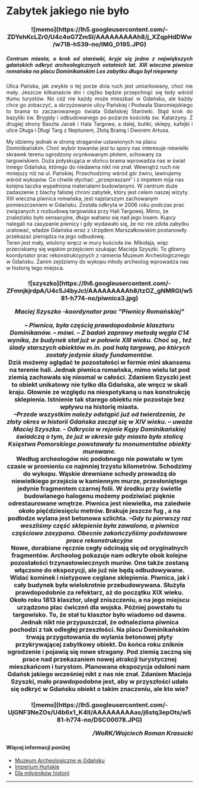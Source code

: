 # Zabytek jakiego nie było

<h3 align="center">![memo](https://lh5.googleusercontent.com/-ZDYehKcLZr0/U4c4oG7ZmSI/AAAAAAAAAh8/j_XZqpHdDWw/w718-h539-no/IMG_0195.JPG)
<h5 align = "justify">Centrum miasta, o krok od starówki, kryje się jedno z największych gdańskich odkryć archeologicznych ostatnich lat. XIII wieczna piwnica romańska na placu Dominikańskim Los zabytku długo był niepewny</h5>

<p {tekst-indent: 10 }; align = "justify">Ulica Pańska, jak zwykle o tej porze dnia ruch jest umiarkowany, choć nie mały. Jeszcze kilkanaście dni i ciężko będzie przepchnąć się tedy wśród tłumu turystów. No cóż nie każdy może mieszkać w Gdańsku, ale każdy chce go zobaczyć, a skrzyżowanie ulicy Pańskiej i Podwala Staromiejskiego to brama to zaczarowanego świata Gdańskiej Starówki. Stąd krok do bazyliki św. Brygidy i odbudowanego po pożarze kościoła św. Katarzyny. Z drugiej strony Baszta Jacek i Hala Targowa, a dalej, butiki, sklepy, kafejki i ulice Długa i Długi Targ z Neptunem, Złotą Bramą i Dworem Artusa. <br/></p>
<p>My idziemy jednak w stronę straganów ustawionych na placu Dominikańskim. Choć wybór towarów jest tu spory nas interesuje niewielki skrawek terenu ogrodzony ocynkowanym płotem, schowany za targowiskiem. Duża połyskująca w słońcu brama wprowadza nas w świat innego Gdańska, którego do niedawna nikt nie znał.  Wewnątrz ruch nie mniejszy niż na ul. Pańskiej. Przechodzimy wśród gór żwiru, lawirujemy wśród wykopów. Co chwile słychać: „przepraszam”  i  z impetem mija nas kolejna taczka wypełniona materiałami budowlanymi. W centrum duże zadaszenie z blachy falistej chroni zabytek, który jest celem naszej wizyty. XIII wieczna piwnica romańska, jest najstarszym zachowanym pomieszczeniem w Gdańsku. Została odkryta w 2006 roku podczas prac związanych z rozbudową targowiska przy Hali Targowej. Mimo, że znalezisko było sensacyjne, długo wahano się nad jego losem. Kupcy nalegali na zasypanie piwnicy i gdy wydawało się, że nic nie zdoła zabytku uratować, władze Gdańska wraz z Urzędem Marszałkowskim postanowiły przekazać pieniądza na jego odbudowę. <br/>
Teren jest mały, wtulony wręcz w mury kościoła św. Mikołaja, więc przeciskamy się wąskim przejściem szukając Macieja Szyszki. To główny koordynator prac rekonstrukcyjnych z ramienia Muzeum Archeologicznego w Gdańsku.  Zanim zejdziemy do wykopu młody archeolog wprowadza nas w historię tego miejsca. <br/></p>

<h3 align="center">![szyszko](https://lh6.googleusercontent.com/-ZFmnjkjrdpA/U4c5J4byJcI/AAAAAAAAAh8/tzOZ_gNMRGI/w581-h774-no/piwnica3.jpg)
<p><i>Maciej Szyszko -koordynator prac "Piwnicy Romańskiej"</i></p>
<p><i>&ndash; Piwnica, była częścią prawdopodobnie klasztoru Dominikanów. – mówi. – Z badań zaprawy metodą węgla C14 wynika, że budynek stał już w połowie XIII wieku. Choć są , też ślady starszych obiektów m.in. pod halą targową, po których zostały jedynie ślady fundamentów.</i> <br/>
Dziś  możemy oglądać te pozostałości w formie mini skansenu na terenie hali. Jednak piwnica romańska, mimo wielu lat pod ziemią zachowała się nieomal w całości. Zdaniem Szyszki jest to obiekt unikatowy nie tylko dla Gdańska, ale wręcz w skali kraju. Głownie ze względu na niespotykaną u nas konstrukcję sklepienia. Istnienie tak starego obiektu nie pozostaje bez wpływu na historię miasta.<br/>
<i>&ndash;Przede wszystkim należy odstąpić już od twierdzenia, że złoty okres w historii Gdańska zaczął się w XIV wieku. – uważa Maciej Szyszka. - Odkrycia w rejonie Kępy Dominikańskiej świadczą o tym, że już w okresie gdy miasto było stolicą Księstwa Pomorskiego powstawały tu monumentalne obiekty murowane. </i><br/>
Według archeologów nic podobnego nie powstało w tym czasie w promieniu co najmniej trzystu kilometrów. 
Schodzimy do wykopu. Wąskie drewniane schody prowadzą do  niewielkiego przejścia w kamiennym murze, przesłoniętego jedynie fragmentem czarnej folii. W środku przy świetle budowlanego halogenu możemy podziwiać pięknie odrestaurowane wnętrze. Piwnica jest niewielka, ma zaledwie około pięćdziesięciu metrów. Brakuje jeszcze fug , a na podłodze wylana jest betonowa szlichta.
<i>&ndash;Gdy tu pierwszy raz weszliśmy część sklepienia była zawalona, a piwnica częściowo zasypana. Obecnie zakończyliśmy podstawowe prace rekonstrukcyjne</i><br/>
Nowe, dorabiane ręcznie cegły odcinają się od oryginalnych fragmentów. Archeolog pokazuje nam odkryte obok kolejne pozostałości trzynastowiecznych murów. One także zostaną włączone do ekspozycji, ale już nie będą odbudowywane. 
Widać kominek i nietypowe ceglane sklepienia. Piwnica, jak i cały budynek była wielokrotnie przebudowywana. Służyła prawdopodobnie za refektarz, aż do początku XIX wieku. Około roku 1813 klasztor, uległ zniszczeniu, a na jego miejscu urządzono plac ćwiczeń dla wojska. Później powstało tu targowisko. To, że stał tu klasztor było wiadomo od dawna. Jednak nikt nie przypuszczał, że odnaleziona piwnica pochodzi z tak odległej przeszłości. 
Na placu Dominikańskim trwają przygotowania do wylania betonowej płyty przykrywającej zabytkowy obiekt. Do końca roku zniknie ogrodzenie i pojawią się nowe stragany. Pod ziemią zaczną się prace nad przekazaniem nowej atrakcji turystycznej mieszkańcom i turystom. 
Planowana ekspozycja odsłoni nam Gdańsk jakiego wcześniej nikt z nas nie znał. 
Zdaniem Macieja Szyszki, mało prawdopodobne jest, aby w przyszłości udało się odkryć w Gdańsku obiekt o takim znaczeniu, ale kto wie? </p>

<h3 align="center">![memo](https://lh5.googleusercontent.com/-UjGNF3NeZOs/U4b6x1_K4II/AAAAAAAAAas/j6stq3epOts/w581-h774-no/DSC00078.JPG)


<p align = "right"><i>/WoRK/Wojciech Roman Krasucki</i></p>

<h4>Więcej informacji poniżej</h4>

* [Muzeum Archeologiczne w Gdańsku](http://www.archeologia.pl/)
* [Imperium Huńskie](http://pl.wikipedia.org/wiki/Plik:Huns_empire.png)
* [Dla miłośników historii](http://www.historycy.org/)


***

